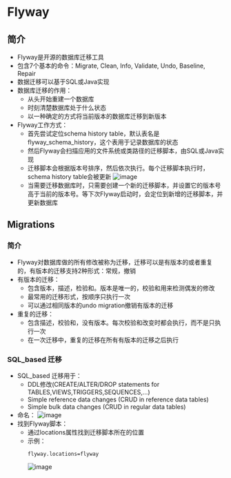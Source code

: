 # Flyway

## 简介

  - Flyway是开源的数据库迁移工具
  - 包含7个基本的命令：Migrate, Clean, Info, Validate, Undo, Baseline, Repair
  - 数据迁移可以基于SQL或Java实现
  - 数据库迁移的作用：
    - 从头开始重建一个数据库
    - 时刻清楚数据库处于什么状态
    - 以一种确定的方式将当前版本的数据库迁移到新版本
  - Flyway工作方式：
    - 首先尝试定位schema history table，默认表名是flyway_schema_history，这个表用于记录数据库的状态
    - 然后Flyway会扫描应用的文件系统或类路径的迁移脚本，由SQL或Java实现
    - 迁移脚本会根据版本号排序，然后依次执行。每个迁移脚本执行时，schema history table会被更新
      ![image](https://user-images.githubusercontent.com/46510621/131506114-fa4ae64b-4674-4eea-b138-eb52a2ad2478.png)
    - 当需要迁移数据库时，只需要创建一个新的迁移脚本，并设置它的版本号高于当前的版本号。等下次Flyway启动时，会定位到新增的迁移脚本，并更新数据库

## Migrations

### 简介

  - Flyway对数据库做的所有修改被称为迁移，迁移可以是有版本的或者重复的，有版本的迁移支持2种形式：常规，撤销
  - 有版本的迁移：
    - 包含版本，描述，检验和。版本是唯一的，校验和用来检测偶发的修改
    - 最常用的迁移形式，按顺序只执行一次
    - 可以通过相同版本的undo migration撤销有版本的迁移
  - 重复的迁移：
    - 包含描述，校验和，没有版本。每次校验和改变时都会执行，而不是只执行一次
    - 在一次迁移中，重复的迁移在所有有版本的迁移之后执行
    
### SQL_based 迁移

  - SQL_based 迁移用于：
    - DDL修改(CREATE/ALTER/DROP statements for TABLES,VIEWS,TRIGGERS,SEQUENCES,…)
    - Simple reference data changes (CRUD in reference data tables)
    - Simple bulk data changes (CRUD in regular data tables)
  - 命名：
    ![image](https://user-images.githubusercontent.com/46510621/131607409-af06478a-7c59-4109-af5a-9c21e74f8b0a.png)
  - 找到Flyway脚本：
    - 通过locations属性找到迁移脚本所在的位置
    - 示例：
      ```
      flyway.locations=flyway
      ```
      ![image](https://user-images.githubusercontent.com/46510621/131607767-f7e85ea6-e13c-4502-b7d3-cfd1fca8bb9e.png)
    

  
  
